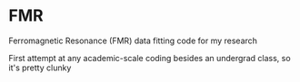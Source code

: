# FMR
Ferromagnetic Resonance (FMR) data fitting code for my research

First attempt at any academic-scale coding besides an undergrad class, so it's pretty clunky
